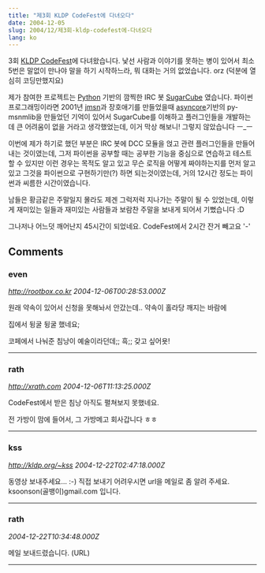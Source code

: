 ```yaml
---
title: "제3회 KLDP CodeFest에 다녀오다"
date: 2004-12-05
slug: 2004/12/제3회-kldp-codefest에-다녀오다
lang: ko
---
```


3회 [KLDP CodeFest](http://wiki.kldp.org/wiki.php/CodeFest/20041204)에 다녀왔습니다. 낯선 사람과 이야기를 못하는 병이 있어서 최소 5번은 말없이 만나야 말을 하기 시작하느라, 뭐 대화는 거의 없었습니다. orz (덕분에 열심히 코딩만했지요)

제가 참여한 프로젝트는 [Python](http://www.python.org/) 기반의 깜찍한 IRC 봇 [SugarCube](http://sourceforge.net/projects/sugarcube/)
였습니다. 
파이썬 프로그래밍이라면 2001년 [jmsn](http://sourceforge.net/projects/jmsn/)과 장호애기를 만들었을때 [asyncore](http://www.python.org/doc/current/lib/module-asyncore.html)기반의 py-msnmlib을 만들었던 기억이 있어서 SugarCube를 이해하고 플러그인들을 개발하는데 큰 어려움이 없을 거라고 생각했었는데, 이거 막상 해보니! 그렇지 않았습니다 ㅡ_ㅡ

이번에 제가 하기로 했던 부분은 IRC 봇에 DCC 모듈을 얹고 관련 플러그인들을 만들어내는 것이였는데, 그저 파이썬을 공부할 때는 공부한 기능을 중심으로 연습하고 테스트할 수 있지만 이런 경우는 목적도 알고 있고 무슨 로직을 어떻게 짜야하는지를 먼저 알고 있고 그것을 파이썬으로 구현하기만(?) 하면 되는것이였는데, 거의 12시간 정도는 파이썬과 씨름한 시간이였습니다. 

남들은 황금같은 주말일지 몰라도 제겐 그럭저럭 지나가는 주말이 될 수 있었는데, 이렇게 재미있는 일들과 재미있는 사람들과 보람찬 주말을 보내게 되어서 기뻤습니다 :D

그나저나 어느덧 깨어난지 45시간이 되었네요. CodeFest에서 2시간 잔거 빼고요 '-'

## Comments

### even
*http://rootbox.co.kr*
*2004-12-06T00:28:53.000Z*

원래 약속이 있어서 신청을 못해놔서 안갔는데.. 약속이 홀라당 깨지는 바람에

집에서 뒹굴 뒹굴 했네요;

코페에서 나눠준 침낭이 예술이라던데;; 흑;; 갖고 싶어욧!

---

### rath
*http://xrath.com*
*2004-12-06T11:13:25.000Z*

CodeFest에서 받은 침낭 아직도 펼쳐보지 못했네요. 

전 가방이 맘에 들어서, 그 가방메고 회사갑니다 ㅎㅎ

---

### kss
*http://kldp.org/~kss*
*2004-12-22T02:47:18.000Z*

동영상 보내주세요... :-) 직접 보내기 어려우시면 url을 메일로 좀 알려 주세요. ksoonson(골뱅이)gmail.com 입니다.

---

### rath
*2004-12-22T10:34:48.000Z*

메일 보내드렸습니다. (URL)

---

